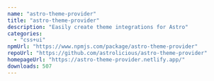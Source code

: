 ```yaml
---
name: "astro-theme-provider"
title: "astro-theme-provider"
description: "Easily create theme integrations for Astro"
categories:
  - "css+ui"
npmUrl: "https://www.npmjs.com/package/astro-theme-provider"
repoUrl: "https://github.com/astrolicious/astro-theme-provider"
homepageUrl: "https://astro-theme-provider.netlify.app/"
downloads: 507
---
```

